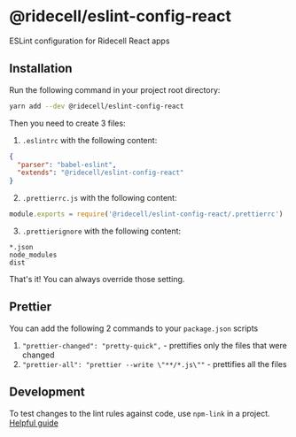# @ridecell/eslint-config-react

ESLint configuration for Ridecell React apps

## Installation

Run the following command in your project root directory:

```bash
yarn add --dev @ridecell/eslint-config-react
```

Then you need to create 3 files:

 1. `.eslintrc` with the following content:

```json
{
  "parser": "babel-eslint",
  "extends": "@ridecell/eslint-config-react"
}
```

 2. `.prettierrc.js` with the following content:

```javascript
module.exports = require('@ridecell/eslint-config-react/.prettierrc')
```

 3. `.prettierignore` with the following content:

```
*.json
node_modules
dist
```

That's it! You can always override those setting.

## Prettier

You can add the following 2 commands to your `package.json` scripts

 1. `"prettier-changed": "pretty-quick",` - prettifies only the files that were changed
 2. `"prettier-all": "prettier --write \"**/*.js\""` - prettifies all the files

## Development

To test changes to the lint rules against code, use `npm-link` in a project. [Helpful guide](http://justjs.com/posts/npm-link-developing-your-own-npm-modules-without-tears)
